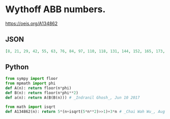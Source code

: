 # Wythoff ABB numbers\.
https://oeis.org/A134862
## JSON
```JSON
[8, 21, 29, 42, 55, 63, 76, 84, 97, 110, 118, 131, 144, 152, 165, 173, 186, 199, 207, 220, 228, 241, 254, 262, 275, 288, 296, 309, 317, 330, 343, 351, 364, 377, 385, 398, 406, 419, 432, 440, 453, 461, 474, 487, 495, 508, 521, 529, 542, 550, 563, 576, 584, 597]
```
## Python
```Python
from sympy import floor
from mpmath import phi
def A(n): return floor(n*phi)
def B(n): return floor(n*phi**2)
def a(n): return A(B(B(n))) # _Indranil Ghosh_, Jun 10 2017
```
```Python
from math import isqrt
def A134862(n): return 5*(n+isqrt(5*n**2)>>1)+3*n # _Chai Wah Wu_, Aug 10 2022
```

